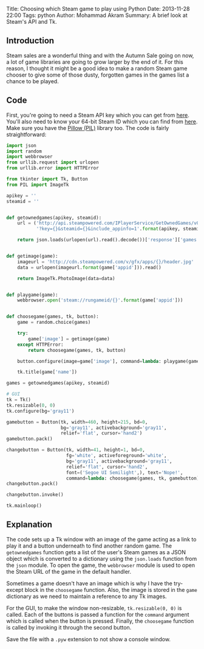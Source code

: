 Title: Choosing which Steam game to play using Python
Date: 2013-11-28 22:00
Tags: python
Author: Mohammad Akram
Summary: A brief look at Steam's API and Tk.

Introduction
------------

Steam sales are a wonderful thing and with the Autumn Sale going on now, a lot of game libraries are going to grow larger by the end of it. For this reason, I thought it might be a good idea to make a random Steam game chooser to give some of those dusty, forgotten games in the games list a chance to be played.

Code
----

First, you're going to need a Steam API key which you can get from [here](http://steamcommunity.com/dev/). You'll also need to know your 64-bit Steam ID which you can find from [here](http://steamidconverter.com/). Make sure you have the [Pillow (PIL)](https://pypi.python.org/pypi/Pillow/2.2.1) library too. The code is fairly straightforward:

```python
import json
import random
import webbrowser
from urllib.request import urlopen
from urllib.error import HTTPError

from tkinter import Tk, Button
from PIL import ImageTk

apikey = ''
steamid = ''


def getownedgames(apikey, steamid):
    url = ('http://api.steampowered.com/IPlayerService/GetOwnedGames/v0001/'
           '?key={}&steamid={}&include_appinfo=1'.format(apikey, steamid))

    return json.loads(urlopen(url).read().decode())['response']['games']


def getimage(game):
    imageurl = 'http://cdn.steampowered.com/v/gfx/apps/{}/header.jpg'
    data = urlopen(imageurl.format(game['appid'])).read()

    return ImageTk.PhotoImage(data=data)


def playgame(game):
    webbrowser.open('steam://rungameid/{}'.format(game['appid']))


def choosegame(games, tk, button):
    game = random.choice(games)

    try:
        game['image'] = getimage(game)
    except HTTPError:
        return choosegame(games, tk, button)

    button.configure(image=game['image'], command=lambda: playgame(game))

    tk.title(game['name'])

games = getownedgames(apikey, steamid)

# GUI
tk = Tk()
tk.resizable(0, 0)
tk.configure(bg='gray11')

gamebutton = Button(tk, width=460, height=215, bd=0,
                    bg='gray11', activebackground='gray11',
                    relief='flat', cursor='hand2')
gamebutton.pack()

changebutton = Button(tk, width=41, height=1, bd=0,
                      fg='white', activeforeground='white',
                      bg='gray11', activebackground='gray11',
                      relief='flat', cursor='hand2',
                      font=('Segoe UI Semilight',), text='Nope!',
                      command=lambda: choosegame(games, tk, gamebutton))
changebutton.pack()

changebutton.invoke()

tk.mainloop()
```

Explanation
-----------

The code sets up a Tk window with an image of the game acting as a link to play it and a button underneath to find another random game. The `getownedgames` function gets a list of the user's Steam games as a JSON object which is converted to a dictionary using the `json.loads` function from the `json` module. To open the game, the `webbrowser` module is used to open the Steam URL of the game in the default handler.

Sometimes a game doesn't have an image which is why I have the try-except block in the `choosegame` function. Also, the image is stored in the `game` dictionary as we need to maintain a reference to any Tk images.

For the GUI, to make the window non-resizable, `tk.resizable(0, 0)` is called. Each of the buttons is passed a function for the `command` argument which is called when the button is pressed. Finally, the `choosegame` function is called by invoking it through the second button.

Save the file with a `.pyw` extension to not show a console window.

